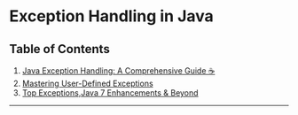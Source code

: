 # Exception Handling in Java
## Table of Contents

1. [Java Exception Handling: A Comprehensive Guide ☕](https://github.com/Rajeev-singh-git/Java_Interview_Question/blob/main/Readme/ExceptionHandling/concept/01_%20Exception_Core_Concepts.md)
2. [Mastering User-Defined Exceptions](https://github.com/Rajeev-singh-git/Java_Interview_Question/blob/main/Readme/ExceptionHandling/concept/02_Custom%20Exceptions.md)
3. [Top Exceptions,Java 7 Enhancements & Beyond](https://github.com/Rajeev-singh-git/Java_Interview_Question/blob/main/Readme/ExceptionHandling/concept/03_Advanced_Exception_Topics.md)

---


